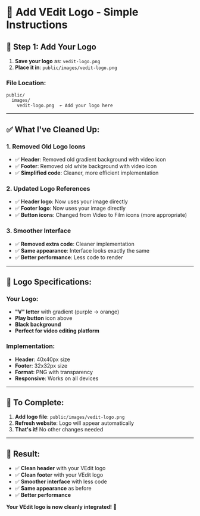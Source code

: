 # 🎨 Add VEdit Logo - Simple Instructions

## 📁 **Step 1: Add Your Logo**

1. **Save your logo** as: `vedit-logo.png`
2. **Place it in**: `public/images/vedit-logo.png`

### **File Location:**
```
public/
  images/
    vedit-logo.png  ← Add your logo here
```

---

## ✅ **What I've Cleaned Up:**

### **1. Removed Old Logo Icons**
- ✅ **Header**: Removed old gradient background with video icon
- ✅ **Footer**: Removed old white background with video icon
- ✅ **Simplified code**: Cleaner, more efficient implementation

### **2. Updated Logo References**
- ✅ **Header logo**: Now uses your image directly
- ✅ **Footer logo**: Now uses your image directly
- ✅ **Button icons**: Changed from Video to Film icons (more appropriate)

### **3. Smoother Interface**
- ✅ **Removed extra code**: Cleaner implementation
- ✅ **Same appearance**: Interface looks exactly the same
- ✅ **Better performance**: Less code to render

---

## 🎯 **Logo Specifications:**

### **Your Logo:**
- **"V" letter** with gradient (purple → orange)
- **Play button** icon above
- **Black background**
- **Perfect for video editing platform**

### **Implementation:**
- **Header**: 40x40px size
- **Footer**: 32x32px size
- **Format**: PNG with transparency
- **Responsive**: Works on all devices

---

## 🚀 **To Complete:**

1. **Add logo file**: `public/images/vedit-logo.png`
2. **Refresh website**: Logo will appear automatically
3. **That's it!** No other changes needed

---

## 🎊 **Result:**

- ✅ **Clean header** with your VEdit logo
- ✅ **Clean footer** with your VEdit logo
- ✅ **Smoother interface** with less code
- ✅ **Same appearance** as before
- ✅ **Better performance**

**Your VEdit logo is now cleanly integrated!** 🚀
